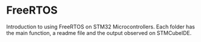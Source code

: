# FreeRTOS
Introduction to using FreeRTOS on STM32 Microcontrollers. Each folder has the main function, a readme file and the output observed on STMCubeIDE.
